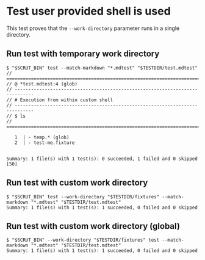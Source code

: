 # Test user provided shell is used

This test proves that the `--work-directory` parameter runs in a single directory.

## Run test with temporary work directory

```scrut
$ "$SCRUT_BIN" test --match-markdown "*.mdtest" "$TESTDIR/test.mdtest"
// =============================================================================
// @ *test.mdtest:4 (glob)
// -----------------------------------------------------------------------------
// # Execution from within custom shell
// -----------------------------------------------------------------------------
// $ ls
// =============================================================================

   1  | - temp.* (glob)
   2  | - test-me.fixture


Summary: 1 file(s) with 1 test(s): 0 succeeded, 1 failed and 0 skipped
[50]
```

## Run test with custom work directory

```scrut
$ "$SCRUT_BIN" test --work-directory "$TESTDIR/fixtures" --match-markdown "*.mdtest" "$TESTDIR/test.mdtest"
Summary: 1 file(s) with 1 test(s): 1 succeeded, 0 failed and 0 skipped
```

## Run test with custom work directory (global)

```scrut
$ "$SCRUT_BIN" --work-directory "$TESTDIR/fixtures" test --match-markdown "*.mdtest" "$TESTDIR/test.mdtest"
Summary: 1 file(s) with 1 test(s): 1 succeeded, 0 failed and 0 skipped
```
